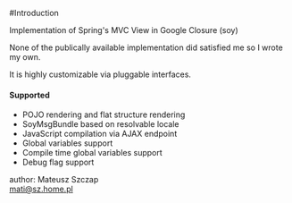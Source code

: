 #Introduction

Implementation of Spring's MVC View in Google Closure (soy)

None of the publically available implementation did satisfied me so I wrote my own.

It is highly customizable via pluggable interfaces.

#### Supported
* POJO rendering and flat structure rendering
* SoyMsgBundle based on resolvable locale
* JavaScript compilation via AJAX endpoint
* Global variables support
* Compile time global variables support
* Debug flag support

author: Mateusz Szczap<br/>
<mati@sz.home.pl>


